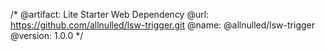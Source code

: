 /*
  @artifact:  Lite Starter Web Dependency
  @url:       https://github.com/allnulled/lsw-trigger.git
  @name:      @allnulled/lsw-trigger
  @version:   1.0.0
*/